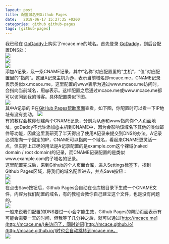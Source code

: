 ```yaml
---
layout: post
title: 配置域名到Github Pages
date:   2018-06-17 15:27:35 +0200
categories: github github-pages
tags: [github-pages]
---
```

我已经在 [GoDaddy](https://sg.godaddy.com/zh)上购买了mcace.me的域名。首先登录 [GoDaddy](https://sg.godaddy.com/zh)，到后台配置DNS处：  
![](http://mcace.me/assets/images/2018/use-github-pages/Image36.png)  
![](http://mcace.me/assets/images/2018/use-github-pages/Image37.png)  
![](http://mcace.me/assets/images/2018/use-github-pages/Image38.png)  
添加A记录，及一条CNAME记录，其中“名称”对应配置里的“主机”，“值”对应配置里的“指向”。这里A记录主机为@，表示当前域名即mcace.me，CNAME记录表示类似xx.mcace.me，这里配置的www表示为通过www.mcace.me访问时，会指向当前域名，用@表示。这样配置之后通过mcace.me或www.mcace.me都可以访问到我的博客。具体配置类似下图。  
![](http://mcace.me/assets/images/2018/use-github-pages/Image40.png)  
其中A记录的IP在[GitHub Pages帮助页面](https://help.github.com/articles/setting-up-an-apex-domain/)查看，如下图，你配置时可以看一下IP地址有没有变动。 
![](http://mcace.me/assets/images/2018/use-github-pages/Image39.png)  
有的教程会教你创建两个CNAME记录，分别为从@和www指向你个人页面地址，goDaddy不允许添加@主机到CNAME中，因为会影响该域名下其他的类似邮件等功能，因此这里我研究了半天得出了使用A记录来提交到DNS的办法。A记录必须指向一个固定的IP，CNAME可以指向一个域名，看起来CNAME更灵活一点，但实际上正确的用法是A记录配置的是example.com这个裸域(naked domain / root domain)的记录，而CNAME记录配置的是类似www.example.com的子域名的记录。  
这里配置完成后，来到Github的个人页面仓库，进入Settings标签下，找到Github Pages区域，将我们的域名配置进去，并点Save按钮：  
![](http://mcace.me/assets/images/2018/use-github-pages/Image41.png)  
![](http://mcace.me/assets/images/2018/use-github-pages/Image42.png)  
在点击Save按钮后，Github Pages会自动在仓库根目录下生成一个CNAME文件，内容为我们配置的域名，有的教程会教你自己建立这个文件，也是没有问题的。  
![](http://mcace.me/assets/images/2018/use-github-pages/Image44.png)  
一般来说我们配置的DNS要过一小会才能生效，Github Pages的帮助页面表示有可能会需要一天的时间，但我等了几分钟之后，就可以通过[http://mcace.me](http://mcace.me/)来访问了，同时访问[http://mcace.github.io](http://mcace.github.io/)时也会自动跳转到mcace.me。  
![](http://mcace.me/assets/images/2018/use-github-pages/Image43.png)  